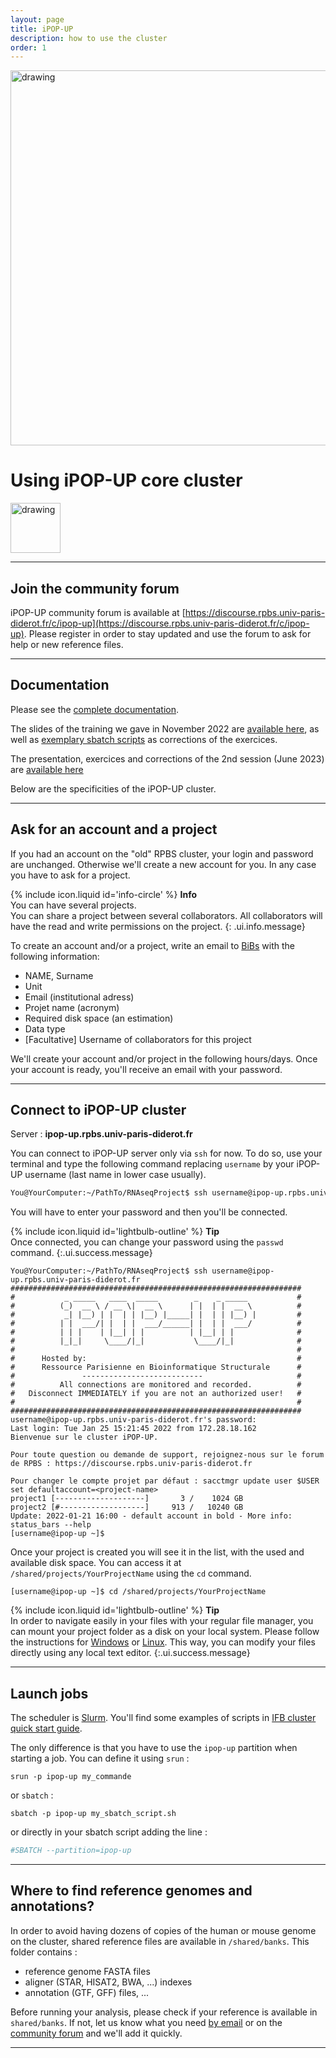 ```yaml
---
layout: page
title: iPOP-UP
description: how to use the cluster
order: 1
---
```


<img src="{{site.baseurl}}/images/banner.png" alt="drawing" width="600"/>

# Using iPOP-UP core cluster 

<img src="{{site.baseurl}}/images/ipop-up.png" alt="drawing" width="80" align=right/>

---
## Join the community forum 

iPOP-UP community forum is available at [https://discourse.rpbs.univ-paris-diderot.fr/c/ipop-up](https://discourse.rpbs.univ-paris-diderot.fr/c/ipop-up). Please register in order to stay updated and use the forum to ask for help or new reference files. 

---
## Documentation 
Please see the [complete documentation](https://ipop-up.docs.rpbs.univ-paris-diderot.fr/documentation/). 

The slides of the training we gave in November 2022 are [available here]({{site.baseurl}}/documents/Cluster_formation_iPOP_UP.pdf), as well as [exemplary sbatch scripts]({{site.baseurl}}/documents/corrections.zip) as corrections of the exercices.  

The presentation, exercices and corrections of the 2nd session (June 2023) are [available here]({{site.baseurl}}/cluster/training_230612/training/#cluster)

Below are the specificities of the iPOP-UP cluster.

---
## Ask for an account and a project

If you had an account on the "old" RPBS cluster, your login and password are unchanged. Otherwise we'll create a new account for you. In any case you have to ask for a project. 

<span>{% include icon.liquid id='info-circle' %} <b>Info</b></span><br>You can have several projects.<br>You can share a project between several collaborators. All collaborators will have the read and write permissions on the project.
{: .ui.info.message}

To create an account and/or a project, write an email to [BiBs](mailto:bibsATparisepigenetics.com) with the following information: 
- NAME, Surname 
- Unit
- Email (institutional adress)
- Projet name (acronym) 
- Required disk space (an estimation) 
- Data type  
- [Facultative] Username of collaborators for this project

We'll create your account and/or project in the following hours/days. Once your account is ready, you'll receive an email with your password.

---

## Connect to iPOP-UP cluster

Server : **ipop-up.rpbs.univ-paris-diderot.fr**

 You can connect to iPOP-UP server only via `ssh` for now. To do so, use your terminal and type the following command replacing `username` by your iPOP-UP username (last name in lower case usually). 

```bash
You@YourComputer:~/PathTo/RNAseqProject$ ssh username@ipop-up.rpbs.univ-paris-diderot.fr
```

You will have to enter your password and then you'll be connected. 

<span>{% include icon.liquid id='lightbulb-outline' %} <b>Tip</b></span><br> Once connected, you can change your password using the `passwd` command.
{:.ui.success.message}


```
You@YourComputer:~/PathTo/RNAseqProject$ ssh username@ipop-up.rpbs.univ-paris-diderot.fr
#################################################################
#           _ _____   ____  _____        _    _ _____           #
#          (_)  __ \ / __ \|  __ \      | |  | |  __ \          #
#           _| |__) | |  | | |__) |_____| |  | | |__) |         #
#          | |  ___/| |  | |  ___/______| |  | |  ___/          #
#          | | |    | |__| | |          | |__| | |              #
#          |_|_|     \____/|_|           \____/|_|              #
#                                                               #
#      Hosted by:                                               #
#      Ressource Parisienne en Bioinformatique Structurale      #
#               ---------------------------                     #
#          All connections are monitored and recorded.          #
#   Disconnect IMMEDIATELY if you are not an authorized user!   #
#                                                               #
#################################################################
username@ipop-up.rpbs.univ-paris-diderot.fr's password: 
Last login: Tue Jan 25 15:21:45 2022 from 172.28.18.162
Bienvenue sur le cluster iPOP-UP.

Pour toute question ou demande de support, rejoignez-nous sur le forum de RPBS : https://discourse.rpbs.univ-paris-diderot.fr

Pour changer le compte projet par défaut : sacctmgr update user $USER set defaultaccount=<project-name>
project1 [--------------------]       3 /    1024 GB
project2 [#-------------------]     913 /   10240 GB
Update: 2022-01-21 16:00 - default account in bold - More info: status_bars --help
[username@ipop-up ~]$
```

Once your project is created you will see it in the list, with the used and available disk space. You can access it at `/shared/projects/YourProjectName` using the `cd` command.

```
[username@ipop-up ~]$ cd /shared/projects/YourProjectName
```
<span>{% include icon.liquid id='lightbulb-outline' %} <b>Tip</b></span><br> In order to navigate easily in your files with your regular file manager, you can mount your project folder as a disk on your local system. Please follow the instructions for [Windows]({{site.baseurl}}/cluster/tips/mounting_win) or [Linux]({{site.baseurl}}/cluster/tips/mounting_linux). This way, you can modify your files directly using any local text editor.
{:.ui.success.message}

---

## Launch jobs

The scheduler is [Slurm](https://slurm.schedmd.com/). You'll find some examples of scripts in [IFB cluster quick start guide](https://ifb-elixirfr.gitlab.io/cluster/doc/quick-start/).  

The only difference is that you have to use the `ipop-up` partition when starting a job. You can define it using `srun` : 
```
srun -p ipop-up my_commande 
```
or  `sbatch` : 

```
sbatch -p ipop-up my_sbatch_script.sh
```

or directly in your sbatch script adding the line : 

```sh
#SBATCH --partition=ipop-up
```

---

## Where to find reference genomes and annotations?

In order to avoid having dozens of copies of the human or mouse genome on the cluster, shared reference files are available in `/shared/banks`. This folder contains :
- reference genome FASTA files
- aligner (STAR, HISAT2, BWA, ...) indexes
- annotation (GTF, GFF) files, ... 

Before running your analysis, please check if your reference is available in `shared/banks`. If not, let us know what you need [by email](mailto:bibsATparisepigenetics.com) or on the [community forum](https://discourse.rpbs.univ-paris-diderot.fr/c/ipop-up/) and we'll add it quickly. 


---
